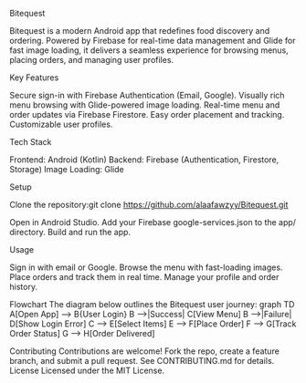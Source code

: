 Bitequest
 
Bitequest is a modern Android app that redefines food discovery and ordering. Powered by Firebase for real-time data management and Glide for fast image loading, it delivers a seamless experience for browsing menus, placing orders, and managing user profiles.

Key Features

Secure sign-in with Firebase Authentication (Email, Google).
Visually rich menu browsing with Glide-powered image loading.
Real-time menu and order updates via Firebase Firestore.
Easy order placement and tracking.
Customizable user profiles.

Tech Stack

Frontend: Android (Kotlin)
Backend: Firebase (Authentication, Firestore, Storage)
Image Loading: Glide

Setup

Clone the repository:git clone https://github.com/alaafawzyy/Bitequest.git


Open in Android Studio.
Add your Firebase google-services.json to the app/ directory.
Build and run the app.

Usage

Sign in with email or Google.
Browse the menu with fast-loading images.
Place orders and track them in real time.
Manage your profile and order history.

Flowchart
The diagram below outlines the Bitequest user journey:
graph TD
    A[Open App] --> B{User Login}
    B -->|Success| C[View Menu]
    B -->|Failure| D[Show Login Error]
    C --> E[Select Items]
    E --> F[Place Order]
    F --> G[Track Order Status]
    G --> H[Order Delivered]

Contributing
Contributions are welcome! Fork the repo, create a feature branch, and submit a pull request. See CONTRIBUTING.md for details.
License
Licensed under the MIT License.
